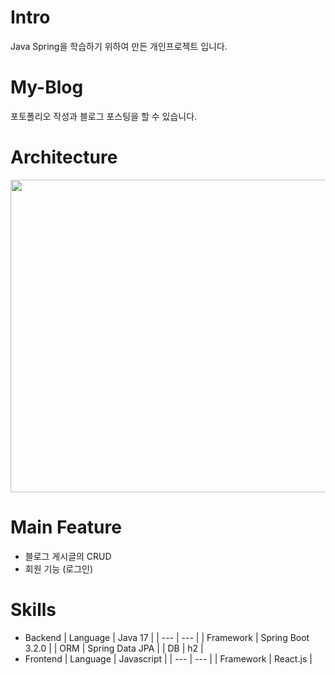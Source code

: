 # Intro
Java Spring을 학습하기 위하여 만든 개인프로젝트 입니다.

# My-Blog
포토폴리오 작성과 블로그 포스팅을 할 수 있습니다.

# Architecture
<img src=https://github.com/soddong/my-blog/assets/64201367/f9a2f313-6fa1-4cea-b4d9-ed1af998579b width="700" height="500">

# Main Feature
- 블로그 게시글의 CRUD
- 회원 기능 (로그인)

# Skills
- Backend
  | Language  | Java 17 |
  | --- | --- |
  | Framework  | Spring Boot 3.2.0 |
  | ORM  | Spring Data JPA |
  | DB  | h2 |
- Frontend
  | Language | Javascript |
  | --- | --- |
  | Framework | React.js |
